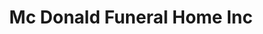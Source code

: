 ---
title: "Mc Donald Funeral Home Inc"
url: /wabash/mc-donald-funeral-home-inc/
shop: funeral directors
---